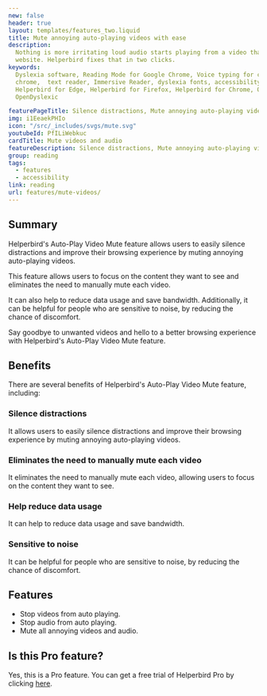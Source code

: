 ```yaml
---
new: false
header: true
layout: templates/features_two.liquid
title: Mute annoying auto-playing videos with ease 
description:
  Nothing is more irritating loud audio starts playing from a video that you can’t even see on the
  website. Helperbird fixes that in two clicks.
keywords:
  Dyslexia software, Reading Mode for Google Chrome, Voice typing for chrome, Text to speech for
  chrome,  text reader, Immersive Reader, dyslexia fonts, accessibility software, dyslexia software,
  Helperbird for Edge, Helperbird for Firefox, Helperbird for Chrome, Opendyslexic for Chrome,
  OpenDyslexic

featurePageTitle: Silence distractions, Mute annoying auto-playing videos with ease
img: i1EeaekPHIo
icon: "/src/_includes/svgs/mute.svg"
youtubeId: PfILiWebkuc
cardTitle: Mute videos and audio
featureDescription: Silence distractions, Mute annoying auto-playing videos with ease.
group: reading
tags: 
  - features
  - accessibility
link: reading
url: features/mute-videos/
---
```



## Summary 

Helperbird's Auto-Play Video Mute feature allows users to easily silence distractions and improve their browsing experience by muting annoying auto-playing videos. 

This feature allows users to focus on the content they want to see and eliminates the need to manually mute each video. 

It can also help to reduce data usage and save bandwidth. Additionally, it can be helpful for people who are sensitive to noise, by reducing the chance of discomfort. 

Say goodbye to unwanted videos and hello to a better browsing experience with Helperbird's Auto-Play Video Mute feature.


## Benefits

There are several benefits of Helperbird's Auto-Play Video Mute feature, including:

### Silence distractions
It allows users to easily silence distractions and improve their browsing experience by muting annoying auto-playing videos.


### Eliminates the need to manually mute each video
It eliminates the need to manually mute each video, allowing users to focus on the content they want to see.

### Help reduce data usage
It can help to reduce data usage and save bandwidth.

### Sensitive to noise
It can be helpful for people who are sensitive to noise, by reducing the chance of discomfort.

## Features     
- Stop videos from auto playing.
- Stop audio from auto playing.
- Mute all annoying videos and audio.

## Is this Pro feature?

Yes, this is a Pro feature. You can get a free trial of Helperbird Pro by clicking [here](/pricing/).





























